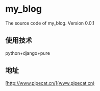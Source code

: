 # my_blog
The source code of my_blog. Version 0.0.1
## 使用技术
python+django+pure
## 地址
[http://www.pipecat.cn/](www.pipecat.cn)
